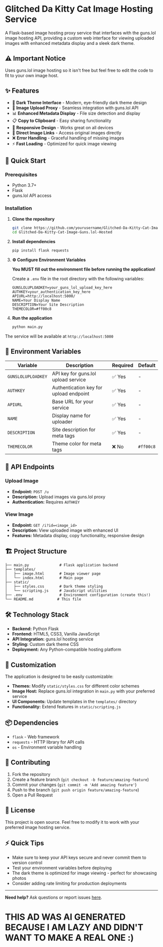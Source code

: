 # Glitched Da Kitty Cat Image Hosting Service

A Flask-based image hosting proxy service that interfaces with the guns.lol image hosting API, providing a custom web interface for viewing uploaded images with enhanced metadata display and a sleek dark theme.

## ⚠️ Important Notice

Uses guns.lol image hosting so it isn't free but feel free to edit the code to fit to your own image host.

## ✨ Features

- 🌙 **Dark Theme Interface** - Modern, eye-friendly dark theme design
- 📁 **Image Upload Proxy** - Seamless integration with guns.lol API
- 📊 **Enhanced Metadata Display** - File size detection and display
- 📋 **Copy to Clipboard** - Easy sharing functionality
- 📱 **Responsive Design** - Works great on all devices
- 🔗 **Direct Image Links** - Access original images directly
- ❌ **Error Handling** - Graceful handling of missing images
- ⚡ **Fast Loading** - Optimized for quick image viewing

## 🚀 Quick Start

### Prerequisites

- Python 3.7+
- Flask
- guns.lol API access

### Installation

1. **Clone the repository**
   ```bash
   git clone https://github.com/yourusername/Glitched-Da-Kitty-Cat-Image-Guns.lol-Hosted.git
   cd Glitched-Da-Kitty-Cat-Image-Guns.lol-Hosted
   ```

2. **Install dependencies**
   ```bash
   pip install flask requests
   ```

3. **⚙️ Configure Environment Variables**
   
   **You MUST fill out the environment file before running the application!**
   
   Create a `.env` file in the root directory with the following variables:
   ```env
   GUNSLOLUPLOADKEY=your_guns_lol_upload_key_here
   AUTHKEY=your_authentication_key_here
   APIURL=http://localhost:5000/
   NAME=Your Display Name
   DESCRIPTION=Your Site Description
   THEMECOLOR=#ff00c8
   ```

4. **Run the application**
   ```bash
   python main.py
   ```

The service will be available at `http://localhost:5000`

## 📝 Environment Variables

| Variable | Description | Required | Default |
|----------|-------------|----------|---------|
| `GUNSLOLUPLOADKEY` | API key for guns.lol upload service | ✅ Yes | - |
| `AUTHKEY` | Authentication key for upload endpoint | ✅ Yes | - |
| `APIURL` | Base URL for your service | ✅ Yes | - |
| `NAME` | Display name for uploader | ✅ Yes | - |
| `DESCRIPTION` | Site description for meta tags | ✅ Yes | - |
| `THEMECOLOR` | Theme color for meta tags | ❌ No | `#ff00c8` |

## 🔌 API Endpoints

### Upload Image
- **Endpoint:** `POST /u`
- **Description:** Upload images via guns.lol proxy
- **Authentication:** Requires `AUTHKEY`

### View Image
- **Endpoint:** `GET /i?id=<image_id>`
- **Description:** View uploaded image with enhanced UI
- **Features:** Metadata display, copy functionality, responsive design

## 🏗️ Project Structure

```
├── main.py              # Flask application backend
├── templates/
│   ├── image.html       # Image viewer page
│   └── index.html       # Main page
├── static/
│   ├── styles.css       # Dark theme styling
│   └── scripting.js     # JavaScript utilities
├── .env                 # Environment configuration (create this!)
└── README.md           # This file
```

## 🛠️ Technology Stack

- **Backend:** Python Flask
- **Frontend:** HTML5, CSS3, Vanilla JavaScript
- **API Integration:** guns.lol hosting service
- **Styling:** Custom dark theme CSS
- **Deployment:** Any Python-compatible hosting platform

## 🎨 Customization

The application is designed to be easily customizable:

- **Themes:** Modify `static/styles.css` for different color schemes
- **Image Host:** Replace guns.lol integration in `main.py` with your preferred service
- **UI Components:** Update templates in the `templates/` directory
- **Functionality:** Extend features in `static/scripting.js`

## 📦 Dependencies

- `flask` - Web framework
- `requests` - HTTP library for API calls
- `os` - Environment variable handling

## 🤝 Contributing

1. Fork the repository
2. Create a feature branch (`git checkout -b feature/amazing-feature`)
3. Commit your changes (`git commit -m 'Add amazing feature'`)
4. Push to the branch (`git push origin feature/amazing-feature`)
5. Open a Pull Request

## 📄 License

This project is open source. Feel free to modify it to work with your preferred image hosting service.

## ⚡ Quick Tips

- Make sure to keep your API keys secure and never commit them to version control
- Test your environment variables before deploying
- The dark theme is optimized for image viewing - perfect for showcasing photos
- Consider adding rate limiting for production deployments

---

**Need help?** Ask questions or report issues [here](https://discord.gg/rNNpGDcCeZ).
# THIS AD WAS AI GENERATED BECAUSE I AM LAZY AND DIDN'T WANT TO MAKE A REAL ONE :)